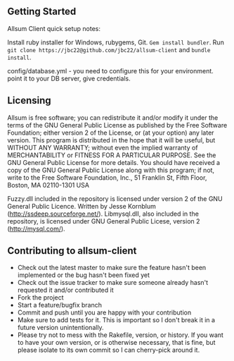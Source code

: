 ## Getting Started ##

Allsum Client quick setup notes:

Install ruby installer for Windows, rubygems, Git. `Gem install bundler`. Run `git clone https://jbc22@github.com/jbc22/allsum-client` and `bundle install`.

config/database.yml - you need to configure this for your environment. point it to your DB server, give credentials.


## Licensing ##

Allsum is free software; you can redistribute it and/or modify it under the terms of the GNU General Public License as published by the Free Software Foundation; either version 2 of the License, or (at your option) any later version. This program is distributed in the hope that it will be useful, but WITHOUT ANY WARRANTY; without even the implied warranty of MERCHANTABILITY or FITNESS FOR A PARTICULAR PURPOSE. See the GNU General Public License for more details. You should have received a copy of the GNU General Public License along with this program; if not, write to the Free Software Foundation, Inc., 51 Franklin St, Fifth Floor, Boston, MA 02110-1301 USA

Fuzzy.dll included in the repository is licensed under version 2 of the GNU General Public Licence. Written by Jesse Kornblum (http://ssdeep.sourceforge.net/).
Libmysql.dll, also included in the repository, is licensed under GNU General Public Licese, version 2 (http://mysql.com/).


## Contributing to allsum-client

* Check out the latest master to make sure the feature hasn't been implemented or the bug hasn't been fixed yet
* Check out the issue tracker to make sure someone already hasn't requested it and/or contributed it
* Fork the project
* Start a feature/bugfix branch
* Commit and push until you are happy with your contribution
* Make sure to add tests for it. This is important so I don't break it in a future version unintentionally.
* Please try not to mess with the Rakefile, version, or history. If you want to have your own version, or is otherwise necessary, that is fine, but please isolate to its own commit so I can cherry-pick around it.

